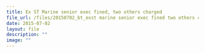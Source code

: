 ```yaml
---
title: Ex ST Marine senior exec fined, two others charged
file_url: /files/20150702_bt_exst marine senior exec fined two others charged.pdf
date: 2015-07-02
layout: file
description: ""
image: ""
---
```

